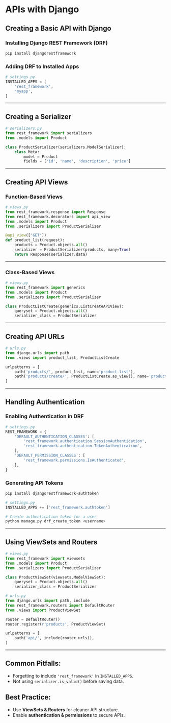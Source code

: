 # APIs with Django

## Creating a Basic API with Django

### Installing Django REST Framework (DRF)

```sh
pip install djangorestframework
```

### Adding DRF to Installed Apps

```python
# settings.py
INSTALLED_APPS = [
    'rest_framework',
    'myapp',
]
```

---

## Creating a Serializer

```python
# serializers.py
from rest_framework import serializers
from .models import Product

class ProductSerializer(serializers.ModelSerializer):
    class Meta:
        model = Product
        fields = ['id', 'name', 'description', 'price']
```

---

## Creating API Views

### Function-Based Views

```python
# views.py
from rest_framework.response import Response
from rest_framework.decorators import api_view
from .models import Product
from .serializers import ProductSerializer

@api_view(['GET'])
def product_list(request):
    products = Product.objects.all()
    serializer = ProductSerializer(products, many=True)
    return Response(serializer.data)
```

---

### Class-Based Views

```python
# views.py
from rest_framework import generics
from .models import Product
from .serializers import ProductSerializer

class ProductListCreate(generics.ListCreateAPIView):
    queryset = Product.objects.all()
    serializer_class = ProductSerializer
```

---

## Creating API URLs

```python
# urls.py
from django.urls import path
from .views import product_list, ProductListCreate

urlpatterns = [
    path('products/', product_list, name='product-list'),
    path('products/create/', ProductListCreate.as_view(), name='product-create'),
]
```

---

## Handling Authentication

### Enabling Authentication in DRF

```python
# settings.py
REST_FRAMEWORK = {
    'DEFAULT_AUTHENTICATION_CLASSES': [
        'rest_framework.authentication.SessionAuthentication',
        'rest_framework.authentication.TokenAuthentication',
    ],
    'DEFAULT_PERMISSION_CLASSES': [
        'rest_framework.permissions.IsAuthenticated',
    ],
}
```

### Generating API Tokens

```sh
pip install djangorestframework-authtoken
```

```python
# settings.py
INSTALLED_APPS += ['rest_framework.authtoken']
```

```sh
# Create authentication token for a user
python manage.py drf_create_token <username>
```

---

## Using ViewSets and Routers

```python
# views.py
from rest_framework import viewsets
from .models import Product
from .serializers import ProductSerializer

class ProductViewSet(viewsets.ModelViewSet):
    queryset = Product.objects.all()
    serializer_class = ProductSerializer
```

```python
# urls.py
from django.urls import path, include
from rest_framework.routers import DefaultRouter
from .views import ProductViewSet

router = DefaultRouter()
router.register(r'products', ProductViewSet)

urlpatterns = [
    path('api/', include(router.urls)),
]
```

---

## Common Pitfalls:
- Forgetting to include `'rest_framework'` in `INSTALLED_APPS`.
- Not using `serializer.is_valid()` before saving data.

## Best Practice:
- Use **ViewSets & Routers** for cleaner API structure.
- Enable **authentication & permissions** to secure APIs.
